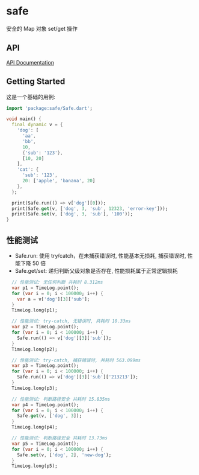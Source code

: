 # safe

安全的 Map 对象 set/get 操作

## API

[API Documentation](https://pub.dev/documentation/safe/latest/safe/safe-library.html)

## Getting Started

这是一个基础的用例:

```dart
import 'package:safe/Safe.dart';

void main() {
  final dynamic v = {
    'dog': [
      'aa',
      'bb',
      10,
      {'sub': '123'},
      [10, 20]
    ],
    'cat': {
      'sub': '123',
      20: ['apple', 'banana', 20]
    },
  };

  print(Safe.run(() => v['dog'][0]));
  print(Safe.get(v, ['dog', 3, 'sub', 12323, 'error-key']));
  print(Safe.set(v, ['dog', 3, 'sub'], '100'));
}
```

## 性能测试

- Safe.run: 使用 try/catch，在未捕获错误时, 性能基本无损耗, 捕获错误时, 性能下降 50 倍
- Safe.get/set: 递归判断父级对象是否存在, 性能损耗属于正常逻辑损耗

```dart
  // 性能测试: 无任何判断 共耗时 8.312ms
  var p1 = TimeLog.point();
  for (var i = 0; i < 100000; i++) {
    var a = v['dog'][3]['sub'];
  }
  TimeLog.long(p1);

  // 性能测试: try-catch, 无错误时, 共耗时 10.33ms
  var p2 = TimeLog.point();
  for (var i = 0; i < 100000; i++) {
    Safe.run(() => v['dog'][3]['sub']);
  }
  TimeLog.long(p2);

  // 性能测试: try-catch, 捕获错误时, 共耗时 563.099ms
  var p3 = TimeLog.point();
  for (var i = 0; i < 100000; i++) {
    Safe.run(() => v['dog'][3]['sub']['213213']);
  }
  TimeLog.long(p3);

  // 性能测试: 判断路径安全 共耗时 15.835ms
  var p4 = TimeLog.point();
  for (var i = 0; i < 100000; i++) {
    Safe.get(v, ['dog', 3]);
  }
  TimeLog.long(p4);

  // 性能测试: 判断路径安全 共耗时 13.73ms
  var p5 = TimeLog.point();
  for (var i = 0; i < 100000; i++) {
    Safe.set(v, ['dog', 2], 'new-dog');
  }
  TimeLog.long(p5);
```
